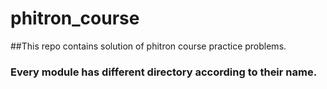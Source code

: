 # phitron_course

##This repo contains solution of phitron course practice problems.

### Every module has different directory according to their name.
